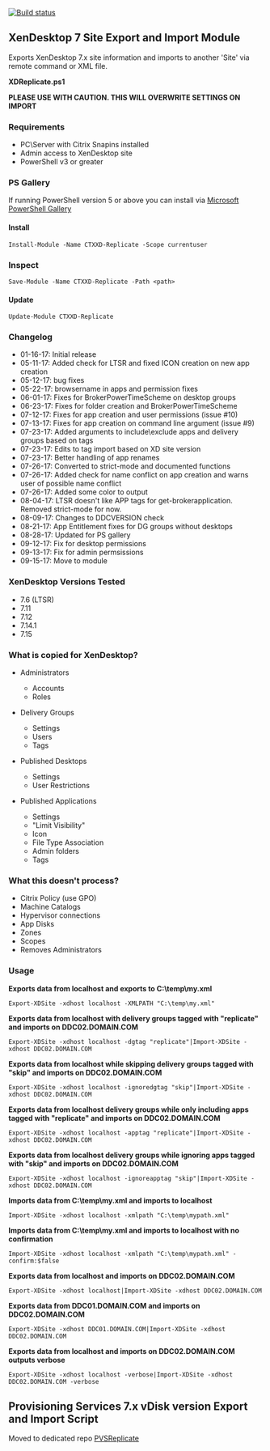 [![Build status](https://ci.appveyor.com/api/projects/status/00p66jdhcj8nib0c/branch/master?retina=true)](https://ci.appveyor.com/project/ryancbutler/xdreplicate/branch/master)
## XenDesktop 7 Site Export and Import Module

Exports XenDesktop 7.x site information and imports to another 'Site' via remote command or XML file.

**XDReplicate.ps1**

**PLEASE USE WITH CAUTION. THIS WILL OVERWRITE SETTINGS ON IMPORT**

### Requirements

- PC\Server with Citrix Snapins installed
- Admin access to XenDesktop site
- PowerShell v3 or greater

### PS Gallery
If running PowerShell version 5 or above you can install via [Microsoft PowerShell Gallery](https://www.powershellgallery.com/)

#### Install
```
Install-Module -Name CTXXD-Replicate -Scope currentuser
```
### Inspect
```
Save-Module -Name CTXXD-Replicate -Path <path>
```
#### Update
```
Update-Module CTXXD-Replicate 
```

### Changelog

- 01-16-17: Initial release
- 05-11-17: Added check for LTSR and fixed ICON creation on new app creation
- 05-12-17: bug fixes
- 05-22-17: browsername in apps and permission fixes
- 06-01-17: Fixes for BrokerPowerTimeScheme on desktop groups
- 06-23-17: Fixes for folder creation and BrokerPowerTimeScheme
- 07-12-17: Fixes for app creation and user permissions (issue #10)
- 07-13-17: Fixes for app creation on command line argument (issue #9)
- 07-23-17: Added arguments to include\exclude apps and delivery groups based on tags
- 07-23-17: Edits to tag import based on XD site version
- 07-23-17: Better handling of app renames
- 07-26-17: Converted to strict-mode and documented functions
- 07-26-17: Added check for name conflict on app creation and warns user of possible name conflict
- 07-26-17: Added some color to output
- 08-04-17: LTSR doesn't like APP tags for get-brokerapplication. Removed strict-mode for now.
- 08-09-17: Changes to DDCVERSION check
- 08-21-17: App Entitlement fixes for DG groups without desktops
- 08-28-17: Updated for PS gallery
- 09-12-17: Fix for desktop permissions
- 09-13-17: Fix for admin permsissions
- 09-15-17: Move to module

### XenDesktop Versions Tested

- 7.6 (LTSR)
- 7.11
- 7.12
- 7.14.1
- 7.15

### What is copied for XenDesktop?

- Administrators

  - Accounts
  - Roles

- Delivery Groups

  - Settings
  - Users
  - Tags

- Published Desktops

  - Settings
  - User Restrictions

- Published Applications

  - Settings
  - "Limit Visibility"
  - Icon
  - File Type Association
  - Admin folders
  - Tags

### What this doesn't process?

- Citrix Policy (use GPO)
- Machine Catalogs
- Hypervisor connections
- App Disks
- Zones
- Scopes
- Removes Administrators

### Usage

**Exports data from localhost and exports to C:\temp\my.xml**

`Export-XDSite -xdhost localhost -XMLPATH "C:\temp\my.xml"`

**Exports data from localhost with delivery groups tagged with "replicate" and imports on DDC02.DOMAIN.COM**

`Export-XDSite -xdhost localhost -dgtag "replicate"|Import-XDSite -xdhost DDC02.DOMAIN.COM`
   
**Exports data from localhost while skipping delivery groups tagged with "skip" and imports on DDC02.DOMAIN.COM**

`Export-XDSite -xdhost localhost -ignoredgtag "skip"|Import-XDSite -xdhost DDC02.DOMAIN.COM`

**Exports data from localhost delivery groups while only including apps tagged with "replicate" and imports on DDC02.DOMAIN.COM**

`Export-XDSite -xdhost localhost -apptag "replicate"|Import-XDSite -xdhost DDC02.DOMAIN.COM`

**Exports data from localhost delivery groups while ignoring apps tagged with "skip" and imports on DDC02.DOMAIN.COM**

`Export-XDSite -xdhost localhost -ignoreapptag "skip"|Import-XDSite -xdhost DDC02.DOMAIN.COM`

**Imports data from C:\temp\my.xml and imports to localhost**

`Import-XDSite -xdhost localhost -xmlpath "C:\temp\mypath.xml"`

**Imports data from C:\temp\my.xml and imports to localhost with no confirmation**

`Import-XDSite -xdhost localhost -xmlpath "C:\temp\mypath.xml" -confirm:$false`

**Exports data from localhost and imports on DDC02.DOMAIN.COM**

`Export-XDSite -xdhost localhost|Import-XDSite -xdhost DDC02.DOMAIN.COM`

**Exports data from DDC01.DOMAIN.COM and imports on DDC02.DOMAIN.COM**

`Export-XDSite -xdhost DDC01.DOMAIN.COM|Import-XDSite -xdhost DDC02.DOMAIN.COM`

**Exports data from localhost and imports on DDC02.DOMAIN.COM outputs verbose**

`Export-XDSite -xdhost localhost -verbose|Import-XDSite -xdhost DDC02.DOMAIN.COM -verbose`

## Provisioning Services 7.x vDisk version Export and Import Script

Moved to dedicated repo [PVSReplicate](https://github.com/ryancbutler/PVSReplicate)